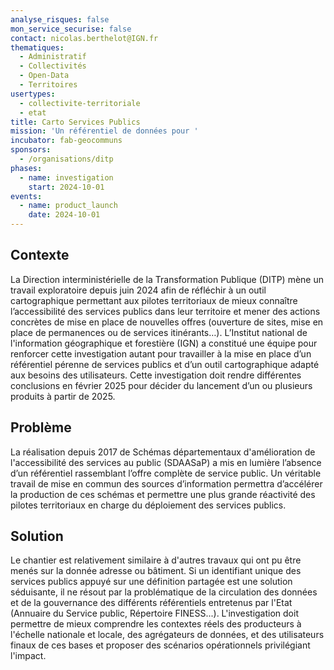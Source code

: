 ```yaml
---
analyse_risques: false
mon_service_securise: false
contact: nicolas.berthelot@IGN.fr
thematiques:
  - Administratif
  - Collectivités
  - Open-Data
  - Territoires
usertypes:
  - collectivite-territoriale
  - etat
title: Carto Services Publics
mission: 'Un référentiel de données pour '
incubator: fab-geocommuns
sponsors:
  - /organisations/ditp
phases:
  - name: investigation
    start: 2024-10-01
events:
  - name: product_launch
    date: 2024-10-01
---
```

## Contexte
La Direction interministérielle de la Transformation Publique (DITP) mène un travail exploratoire depuis juin 2024 afin de réfléchir à un outil cartographique permettant aux pilotes territoriaux de mieux connaître l’accessibilité des services publics dans leur territoire et mener des actions concrètes de mise en place de nouvelles offres (ouverture de sites, mise en place de permanences ou de services itinérants…). L’Institut national de l'information géographique et forestière (IGN) a constitué une équipe pour renforcer cette investigation autant pour travailler à la mise en place d’un référentiel pérenne de services publics et d’un outil cartographique adapté aux besoins des utilisateurs. Cette investigation doit rendre différentes conclusions en février 2025 pour décider du lancement d’un ou plusieurs produits à partir de 2025. 


## Problème

La réalisation depuis 2017 de Schémas départementaux d'amélioration de l'accessibilité des services au public (SDAASaP) a mis en lumière l’absence d’un référentiel rassemblant l’offre complète de service public. Un véritable travail de mise en commun des sources d’information permettra d’accélérer la production de ces schémas et permettre une plus grande réactivité des pilotes territoriaux en charge du déploiement des services publics.  

## Solution

Le chantier est relativement similaire à d'autres travaux qui ont pu être menés sur la donnée adresse ou bâtiment. Si un identifiant unique des services publics appuyé sur une définition partagée est une solution séduisante, il ne résout par la problématique de la circulation des données et de la gouvernance des différents référentiels entretenus par l'Etat (Annuaire du Service public, Répertoire FINESS...).
L'investigation doit permettre de mieux comprendre les contextes réels des producteurs à l'échelle nationale et locale, des agrégateurs de données, et des utilisateurs finaux de ces bases et proposer des scénarios opérationnels privilégiant l'impact.
